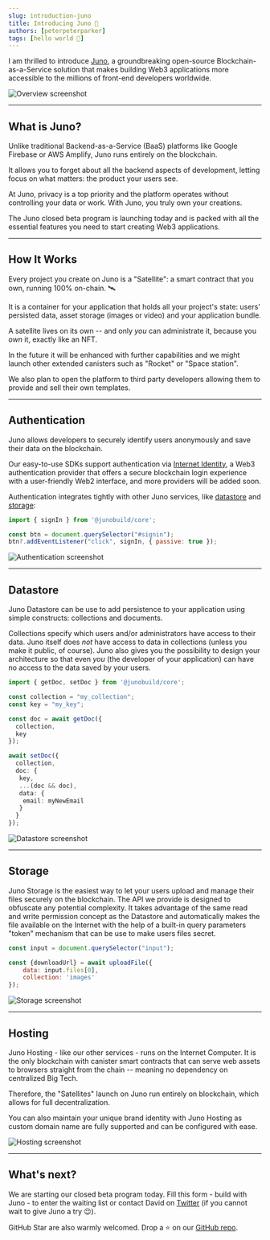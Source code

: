 ```yaml
---
slug: introduction-juno
title: Introducing Juno 🚀
authors: [peterpeterparker]
tags: [hello world 👋]
---
```


I am thrilled to introduce [Juno](https://juno.build), a groundbreaking open-source Blockchain-as-a-Service solution that makes building Web3 applications more accessible to the millions of front-end developers worldwide.

![Overview screenshot](./overview.png)

---

## What is Juno?

Unlike traditional Backend-as-a-Service (BaaS) platforms like Google Firebase or AWS Amplify, Juno runs entirely on the blockchain.

It allows you to forget about all the backend aspects of development, letting focus on what matters: the product your users see.

At Juno, privacy is a top priority and the platform operates without controlling your data or work. With Juno, you truly own your creations.

The Juno closed beta program is launching today and is packed with all the essential features you need to start creating Web3 applications.

---

## How It Works

Every project you create on Juno is a "Satellite": a smart contract that you own, running 100% on-chain. 🛰️

It is a container for your application that holds all your project's state: users' persisted data, asset storage (images or video) and your application bundle.

A satellite lives on its own -- and only _you_ can administrate it, because you _own_ it, exactly like an NFT.

In the future it will be enhanced with further capabilities and we might launch other extended canisters such as "Rocket" or "Space station".

We also plan to open the platform to third party developers allowing them to provide and sell their own templates.

---

## Authentication

Juno allows developers to securely identify users anonymously and save their data on the blockchain.

Our easy-to-use SDKs support authentication via [Internet Identity](https://internetcomputer.org/internet-identity), a Web3 authentication provider that offers a secure blockchain login experience with a user-friendly Web2 interface, and more providers will be added soon.

Authentication integrates tightly with other Juno services, like [datastore](https://juno.build/docs/build/datastore) and [storage](https://juno.build/docs/build/storage):

```javascript
import { signIn } from '@junobuild/core';

const btn = document.querySelector("#signin");
btn?.addEventListener("click", signIn, { passive: true });
```

![Authentication screenshot](./authentication.png)

---

## Datastore

Juno Datastore can be use to add persistence to your application using simple constructs: collections and documents.

Collections specify which users and/or administrators have access to their data. Juno itself does _not_ have access to data in collections (unless you make it public, of course). Juno also gives you the possibility to design your architecture so that even _you_ (the developer of your application) can have no access to the data saved by your users.

```typescript
import { getDoc, setDoc } from '@junobuild/core';

const collection = "my_collection";
const key = "my_key";

const doc = await getDoc({
  collection,
  key
});

await setDoc({
  collection,
  doc: {
   key,
   ...(doc && doc),
   data: {
    email: myNewEmail
   }
  }
});
```

![Datastore screenshot](./datastore.png)

---

## Storage

Juno Storage is the easiest way to let your users upload and manage their files securely on the blockchain. The API we provide is designed to obfuscate any potential complexity. It takes advantage of the same read and write permission concept as the Datastore and automatically makes the file available on the Internet with the help of a built-in query parameters "token" mechanism that can be use to make users files secret.

```javascript
const input = document.querySelector("input");

const {downloadUrl} = await uploadFile({
    data: input.files[0],
    collection: 'images'
});
```

![Storage screenshot](./storage.png)

---

## Hosting

Juno Hosting - like our other services - runs on the Internet Computer. It is the only blockchain with canister smart contracts that can serve web assets to browsers straight from the chain -- meaning no dependency on centralized Big Tech.

Therefore, the "Satellites" launch on Juno run entirely on blockchain, which allows for full decentralization.

You can also maintain your unique brand identity with Juno Hosting as custom domain name are fully supported and can be configured with ease.

![Hosting screenshot](./hosting.png)

---

## What's next?

We are starting our closed beta program today. Fill this form - build with Juno - to enter the waiting list or contact David on [Twitter](https://daviddalbusco.com) (if you cannot wait to give Juno a try 😉).

GitHub Star are also warmly welcomed. Drop a ⭐️ on our [GitHub repo](https://github.com/buildwithjuno/juno).
